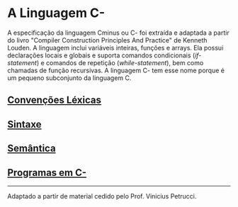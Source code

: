 # A Linguagem C-

A especificação da linguagem Cminus ou C- foi extraída e adaptada a partir do livro  "Compiler Construction Principles And Practice" de Kenneth Louden. 
A linguagem inclui variáveis inteiras, funções e arrays. Ela possui declarações locais e globais e suporta comandos condicionais (_if-statement_) e comandos de repetição (_while-statement_), bem como chamadas de função recursivas. 
A linguagem C- tem esse nome porque é um pequeno subconjunto da linguagem C.

## [Convenções Léxicas](./cminus-01.md)

## [Sintaxe](./cminus-02.md)

## [Semântica](./cminus-03.md)

## [Programas em C-](./cminus-examples.md)

-----
Adaptado a partir de material cedido pelo Prof. Vinicius Petrucci.
